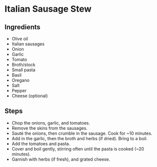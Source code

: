 # Italian Sausage Stew

<!--
Serves: 
Time:
-->

## Ingredients
- Olive oil
- Italian sausages
- Onion
- Garlic
- Tomato
- Broth/stock
- Small pasta
- Basil
- Oregano
- Salt
- Pepper
- Cheese (optional)

## Steps
- Chop the onions, garlic, and tomatoes.
- Remove the skins from the sausages.
- Sauté the onions, then crumble in the sausage. Cook for ~10 minutes.
- Add in the garlic, then the broth and herbs (if dried). Bring to a boil.
- Add the tomatoes and pasta.
- Cover and boil gently, stirring often until the pasta is cooked (~20 minutes).
- Garnish with herbs (if fresh), and grated cheese.
